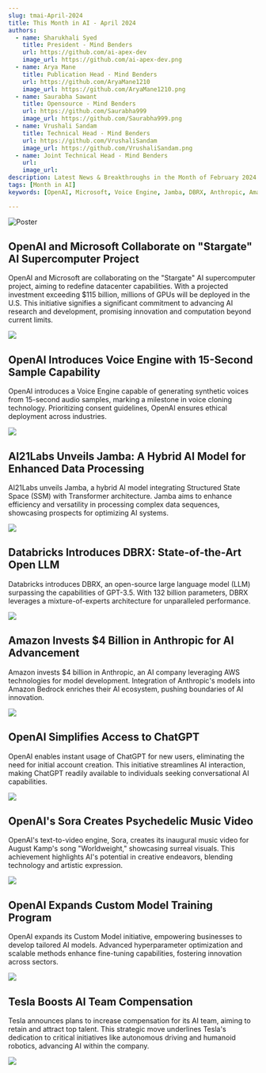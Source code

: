 ```yaml
---
slug: tmai-April-2024
title: This Month in AI - April 2024
authors:
  - name: Sharukhali Syed
    title: President - Mind Benders
    url: https://github.com/ai-apex-dev
    image_url: https://github.com/ai-apex-dev.png 
  - name: Arya Mane
    title: Publication Head - Mind Benders
    url: https://github.com/AryaMane1210
    image_url: https://github.com/AryaMane1210.png
  - name: Saurabha Sawant
    title: Opensource - Mind Benders
    url: https://github.com/Saurabha999
    image_url: https://github.com/Saurabha999.png
  - name: Vrushali Sandam
    title: Technical Head - Mind Benders
    url: https://github.com/VrushaliSandam
    image_url: https://github.com/VrushaliSandam.png
  - name: Joint Technical Head - Mind Benders
    url: 
    image_url:
description: Latest News & Breakthroughs in the Month of February 2024 in AI.
tags: [Month in AI]
keywords: [OpenAI, Microsoft, Voice Engine, Jamba, DBRX, Anthropic, Amazon, ChatGPT, Sora, Tesla, AI advancements, Voice cloning, Data processing, Custom models, Elon Musk]

---
```


![Poster](poster.png)

## OpenAI and Microsoft Collaborate on "Stargate" AI Supercomputer Project
OpenAI and Microsoft are collaborating on the "Stargate" AI supercomputer project, aiming to redefine datacenter capabilities. With a projected investment exceeding $115 billion, millions of GPUs will be deployed in the U.S. This initiative signifies a significant commitment to advancing AI research and development, promising innovation and computation beyond current limits.

![](stargate.png)

## OpenAI Introduces Voice Engine with 15-Second Sample Capability
OpenAI introduces a Voice Engine capable of generating synthetic voices from 15-second audio samples, marking a milestone in voice cloning technology. Prioritizing consent guidelines, OpenAI ensures ethical deployment across industries.

![](open_ai.png)


## AI21Labs Unveils Jamba: A Hybrid AI Model for Enhanced Data Processing
AI21Labs unveils Jamba, a hybrid AI model integrating Structured State Space (SSM) with Transformer architecture. Jamba aims to enhance efficiency and versatility in processing complex data sequences, showcasing prospects for optimizing AI systems.

![](ai21.png)

## Databricks Introduces DBRX: State-of-the-Art Open LLM
Databricks introduces DBRX, an open-source large language model (LLM) surpassing the capabilities of GPT-3.5. With 132 billion parameters, DBRX leverages a mixture-of-experts architecture for unparalleled performance.

![](databricks.png)


## Amazon Invests $4 Billion in Anthropic for AI Advancement
Amazon invests $4 billion in Anthropic, an AI company leveraging AWS technologies for model development. Integration of Anthropic's models into Amazon Bedrock enriches their AI ecosystem, pushing boundaries of AI innovation.

![](amazon.png)

## OpenAI Simplifies Access to ChatGPT
OpenAI enables instant usage of ChatGPT for new users, eliminating the need for initial account creation. This initiative streamlines AI interaction, making ChatGPT readily available to individuals seeking conversational AI capabilities.

![](open_ai.png)


## OpenAI's Sora Creates Psychedelic Music Video
OpenAI's text-to-video engine, Sora, creates its inaugural music video for August Kamp's song "Worldweight," showcasing surreal visuals. This achievement highlights AI's potential in creative endeavors, blending technology and artistic expression.

![](ai_sora.jpg)


## OpenAI Expands Custom Model Training Program
OpenAI expands its Custom Model initiative, empowering businesses to develop tailored AI models. Advanced hyperparameter optimization and scalable methods enhance fine-tuning capabilities, fostering innovation across sectors.

![](open_ai.png)


## Tesla Boosts AI Team Compensation
Tesla announces plans to increase compensation for its AI team, aiming to retain and attract top talent. This strategic move underlines Tesla's dedication to critical initiatives like autonomous driving and humanoid robotics, advancing AI within the company.

![](tesla.png)


[^1]:[Stargate]( https://www.tomshardware.com/tech-industry/artificial-intelligence/openai-and-microsoft-reportedly-planning-dollar100-billion-datacenter-project-for-an-ai-supercomputer)

[^2]:[Open ai voice generation ai model](https://www.theverge.com/2024/3/29/24115701/openai-voice-generation-ai-model)

[^3]:[AI21 labs](https://www.ai21.com/jamba)

[^4]:[atabricks](https://www.databricks.com/blog/introducing-dbrx-new-state-art-open-llm)

[^5]:[Amazon Anthropic ai investment](https://www.aboutamazon.com/news/company-news/amazon-anthropic-ai-investment)

[^6]:[Chat GPT](https://openai.com/blog/start-using-chatgpt-instantly)

[^7]:[open ai sora](https://www.techradar.com/computing/artificial-intelligence/openais-sora-just-made-its-first-music-video-and-its-like-a-psychedelic-trip)

[^8]:[open ai custom training model](https://techcrunch.com/2024/04/04/openai-expands-its-custom-model-training-program/)

[^9]:[Tesla Increase in ai team compensation](https://www.teslarati.com/tesla-increasing-ai-team-compensation-elon-musk/)
